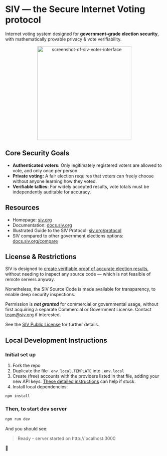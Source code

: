 # SIV — the Secure Internet Voting protocol

Internet voting system designed for **government-grade election security**, with mathematically provable privacy & vote verifiability.

<p align="center"><img alt="screenshot-of-siv-voter-interface" src="https://hack-siv-org.vercel.app/images-for-decon-2024/screenshot-of-siv-voter-interface.png" width="300px" /></p>

## Core Security Goals

- **Authenticated voters:** Only legitimately registered voters are allowed to vote, and only once per person.
- **Private voting:** A fair election requires that voters can freely choose without anyone learning how they voted.
- **Verifiable tallies:** For widely accepted results, vote totals must be independently auditable for accuracy.

## Resources

- Homepage: [siv.org](https://siv.org)
- Documentation: [docs.siv.org](https://docs.siv.org)
- Illustrated Guide to the SIV Protocol: [siv.org/protocol](https://siv.org/protocol)
- SIV compared to other government elections options: [docs.siv.org/compare](https://docs.siv.org/compare)

## License & Restrictions

SIV is designed to [create verifiable proof of accurate election results](https://docs.siv.org/verifiability), without needing to inspect any source code — which is not feasible of remote servers anyway.

Nonetheless, the SIV Source Code is made available for transparency, to enable deep security inspections.

Permission is **_not granted_** for commercial or governmental usage, without first acquiring a separate Commercial or Government License. Contact team@siv.org if interested.

See the [SIV Public License](/LICENSE) for further details.

## Local Development Instructions

### Initial set up

1. Fork the repo
2. Duplicate the file `.env.local.TEMPLATE` into `.env.local`
3. Create (free) accounts with the providers listed in that file, adding your new API keys. [These detailed instructions](/cloud-services.md) can help if stuck.
4. Install local dependencies:

```bash
npm install
```

### Then, to start dev server

```bash
npm run dev
```

And you should see:

> Ready - server started on http://localhost:3000

🎉
